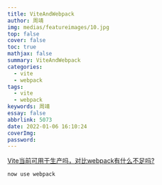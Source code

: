 ```yaml
---
title: ViteAndWebpack
author: 周靖
img: medias/featureimages/10.jpg
top: false
cover: false
toc: true
mathjax: false
summary: ViteAndWebpack
categories:
  - vite
  - webpack
tags:
  - vite
  - webpack
keywords: 周靖
essay: false
abbrlink: 5073
date: 2022-01-06 16:10:24
coverImg:
password:
---
```


[Vite当前可用于生产吗，对比webpack有什么不足吗?](https://www.zhihu.com/question/447025978)

```
now use webpack
```


